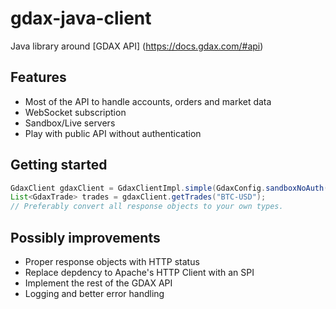 # gdax-java-client
Java library around [GDAX API] (https://docs.gdax.com/#api)

## Features
- Most of the API to handle accounts, orders and market data
- WebSocket subscription
- Sandbox/Live servers
- Play with public API without authentication

## Getting started
``` java
GdaxClient gdaxClient = GdaxClientImpl.simple(GdaxConfig.sandboxNoAuth());
List<GdaxTrade> trades = gdaxClient.getTrades("BTC-USD");
// Preferably convert all response objects to your own types.
```

## Possibly improvements
- Proper response objects with HTTP status
- Replace depdency to Apache's HTTP Client with an SPI
- Implement the rest of the GDAX API
- Logging and better error handling

